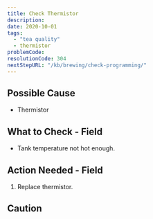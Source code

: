```yaml
---
title: Check Thermistor
description:
date: 2020-10-01
tags:
  - "tea quality"
  - thermistor
problemCode: 
resolutionCode: 304
nextStepURL: "/kb/brewing/check-programming/"
---
```

## Possible Cause

- Thermistor

## What to Check - Field

- Tank temperature not hot enough.

## Action Needed - Field

1) Replace thermistor.

## Caution
